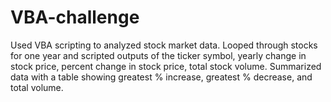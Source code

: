 # VBA-challenge
Used VBA scripting to analyzed stock market data. Looped through stocks for one year and scripted outputs of the ticker symbol, yearly change in stock price, percent change in stock price, total stock volume.
Summarized data with a table showing greatest % increase, greatest % decrease, and total volume. 
